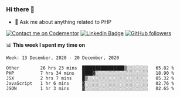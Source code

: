 ### Hi there 👋

<!--
**mustafaculban/mustafaculban** is a ✨ _special_ ✨ repository because its `README.md` (this file) appears on your GitHub profile.

Here are some ideas to get you started:

- 🌱 I’m currently learning ...
- 👯 I’m looking to collaborate on ...
- 🤔 I’m looking for help with ...
- 📫 How to reach me: ...
- 😄 Pronouns: ...
- ⚡ Fun fact: ...

-->
- 💬 Ask me about anything related to PHP

[![Contact me on Codementor](https://www.codementor.io/m-badges/karamusluk/book-session.svg)](https://www.codementor.io/@karamusluk?refer=badge)
[![Linkedin Badge](https://img.shields.io/badge/-Mustafa%20Culban-blue?style=social&logo=Linkedin&logoColor=blue&link=https://www.linkedin.com/in/mustafaculban/)](https://www.linkedin.com/in/mustafaculban/) 
[![GitHub followers](https://img.shields.io/github/followers/karamusluk?label=Follow&style=social)](https://github.com/karamusluk/?tab=follow)


📊 **This week I spent my time on**
<!--START_SECTION:waka-->
```text
Week: 13 December, 2020 - 20 December, 2020

Other        26 hrs 23 mins  ████████████████▒░░░░░░░░   65.82 % 
PHP          7 hrs 34 mins   ████▓░░░░░░░░░░░░░░░░░░░░   18.90 % 
JSX          2 hrs 7 mins    █▒░░░░░░░░░░░░░░░░░░░░░░░   05.32 % 
JavaScript   1 hr 6 mins     ▓░░░░░░░░░░░░░░░░░░░░░░░░   02.76 % 
JSON         1 hr 3 mins     ▓░░░░░░░░░░░░░░░░░░░░░░░░   02.65 % 
```
<!--END_SECTION:waka-->

